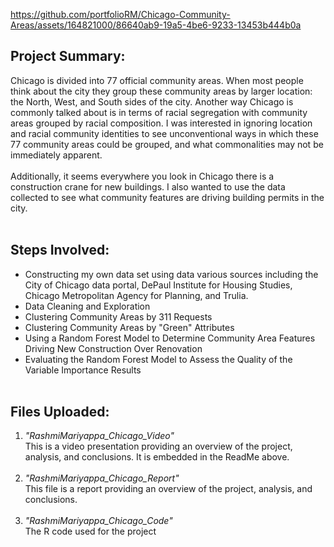https://github.com/portfolioRM/Chicago-Community-Areas/assets/164821000/86640ab9-19a5-4be6-9233-13453b444b0a


## Project Summary:
Chicago is divided into 77 official community areas. When most people think about the city they group these community areas by larger location: the North, West, and South sides of the city. Another way Chicago is commonly talked about is in terms of racial segregation with community areas grouped by racial composition. I was interested in ignoring location and racial community identities to see unconventional ways in which these 77 community areas could be grouped, and what commonalities may not be immediately apparent.<br><br>
Additionally, it seems everywhere you look in Chicago there is a construction crane for new buildings. I also wanted to use the data collected to see what community features are driving building permits in the city.<br><br>

## Steps Involved:
- Constructing my own data set using data various sources including the City of Chicago data portal, DePaul Institute for Housing Studies, Chicago Metropolitan Agency for Planning, and Trulia.
- Data Cleaning and Exploration
- Clustering Community Areas by 311 Requests
- Clustering Community Areas by "Green" Attributes
- Using a Random Forest Model to Determine Community Area Features Driving New Construction Over Renovation
- Evaluating the Random Forest Model to Assess the Quality of the Variable Importance Results<br><br>

## Files Uploaded:
1.	*"RashmiMariyappa_Chicago_Video"*<br>
This is a video presentation providing an overview of the project, analysis, and conclusions. It is embedded in the ReadMe above.<br><br>
2.	*"RashmiMariyappa_Chicago_Report"*<br>
This file is a report providing an overview of the project, analysis, and conclusions.<br><br>
3.	*"RashmiMariyappa_Chicago_Code"*<br>
The R code used for the project<br><br>
